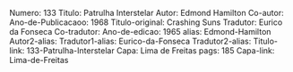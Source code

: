Numero: 133
Titulo: Patrulha Interstelar
Autor: Edmond Hamilton
Co-autor: 
Ano-de-Publicacaoo: 1968
Titulo-original: Crashing Suns
Tradutor: Eurico da Fonseca
Co-tradutor: 
Ano-de-edicao: 1965
alias: Edmond-Hamilton
Autor2-alias: 
Tradutor1-alias: Eurico-da-Fonseca
Tradutor2-alias: 
Titulo-link: 133-Patrulha-Interstelar
Capa: Lima de Freitas
pags: 185
Capa-link: Lima-de-Freitas